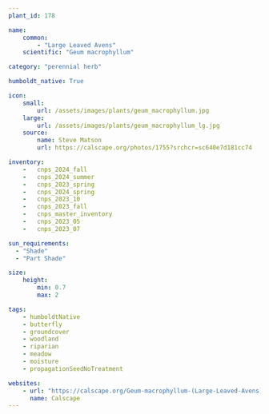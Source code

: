 ```yaml
---
plant_id: 178 

name: 
    common: 
        - "Large Leaved Avens"  
    scientific: "Geum macrophyllum"  

category: "perennial herb"

humboldt_native: True

icon: 
    small: 
        url: /assets/images/plants/geum_macrophyllum.jpg 
    large: 
        url: /assets/images/plants/geum_macrophyllum_lg.jpg 
    source: 
        name: Steve Matson 
        url: https://calscape.org/photos/1755?srchcr=sc640e7d181cc74

inventory: 
    -   cnps_2024_fall
    -   cnps_2024_summer
    -   cnps_2023_spring
    -   cnps_2024_spring
    -   cnps_2023_10
    -   cnps_2023_fall
    -   cnps_master_inventory
    -   cnps_2023_05 
    -   cnps_2023_07

sun_requirements:
  - "Shade"
  - "Part Shade"

size:
    height: 
        min: 0.7 
        max: 2

tags: 
    - humboldtNative
    - butterfly
    - groundcover
    - woodland
    - riparian
    - meadow
    - moisture
    - propagationSeedNoTreatment

websites: 
    - url: "https://calscape.org/Geum-macrophyllum-(Large-Leaved-Avens)"
      name: Calscape
---
```

